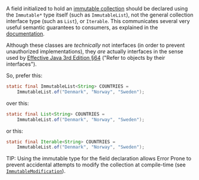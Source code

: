 A field initialized to hold an [immutable collection][javadoc] should be
declared using the `Immutable*` type itself (such as `ImmutableList`), not the
general collection interface type (such as `List`), or `Iterable`. This
communicates several very useful semantic guarantees to consumers, as explained
in the [documentation][javadoc].

Although these classes are *technically* not interfaces (in order to prevent
unauthorized implementations), they *are* actually interfaces in the sense used
by [Effective Java 3rd Edition §64][ej3e-64] ("Refer to objects by their
interfaces").

So, prefer this:

```java
static final ImmutableList<String> COUNTRIES =
    ImmutableList.of("Denmark", "Norway", "Sweden");
```

over this:

```java
static final List<String> COUNTRIES =
    ImmutableList.of("Denmark", "Norway", "Sweden");
```

or this:

```java
static final Iterable<String> COUNTRIES =
    ImmutableList.of("Denmark", "Norway", "Sweden");
```

TIP: Using the immutable type for the field declaration allows Error Prone to
prevent accidental attempts to modify the collection at compile-time (see
[`ImmutableModification`]).

[`ImmutableModification`]: https://errorprone.info/bugpattern/ImmutableModification
[ej3e-64]: https://books.google.com/books?id=BIpDDwAAQBAJ
[javadoc]: https://guava.dev/releases/snapshot-jre/api/docs/com/google/common/collect/ImmutableCollection.html
